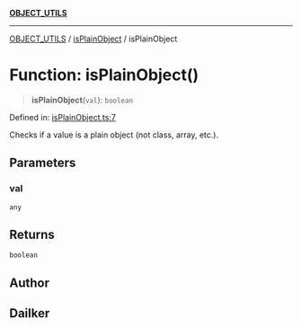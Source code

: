 [**OBJECT_UTILS**](../../README.md)

***

[OBJECT_UTILS](../../README.md) / [isPlainObject](../README.md) / isPlainObject

# Function: isPlainObject()

> **isPlainObject**(`val`): `boolean`

Defined in: [isPlainObject.ts:7](https://github.com/dailker/everyutil/blob/fee6e9b8a6704ceb47f5b1ba754e0cca6cabc7c0/src/object/isPlainObject.ts#L7)

Checks if a value is a plain object (not class, array, etc.).

## Parameters

### val

`any`

## Returns

`boolean`

## Author

## Dailker
